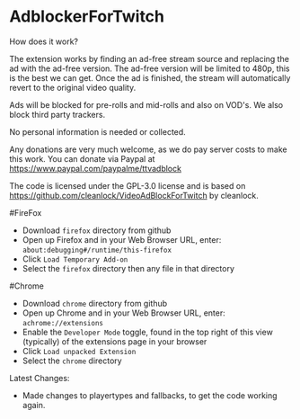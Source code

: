 # AdblockerForTwitch

How does it work?

The extension works by finding an ad-free stream source and replacing the ad with the ad-free version. The ad-free version will be limited to 480p, this is the best we can get. Once the ad is finished, the stream will automatically revert to the original video quality.

Ads will be blocked for pre-rolls and mid-rolls and also on VOD's. We also block third party trackers.

No personal information is needed or collected. 

Any donations are very much welcome, as we do pay server costs to make this work.
You can donate via Paypal at https://www.paypal.com/paypalme/ttvadblock

The code is licensed under the GPL-3.0 license and is based on https://github.com/cleanlock/VideoAdBlockForTwitch by cleanlock.

#FireFox
- Download `firefox` directory from github
- Open up Firefox and in your Web Browser URL, enter: `about:debugging#/runtime/this-firefox`
- Click `Load Temporary Add-on`
- Select the `firefox` directory then any file in that directory

#Chrome 
- Download `chrome` directory from github
- Open up Chrome and in your Web Browser URL, enter: `achrome://extensions`
- Enable the `Developer Mode` toggle, found in the top right of this view (typically) of the extensions page in your browser
- Click `Load unpacked Extension`
- Select the `chrome` directory

Latest Changes:

- Made changes to playertypes and fallbacks, to get the code working again.

